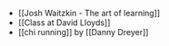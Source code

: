 - [[Josh Waitzkin - The art of learning]]
- [[Class at David Lloyds]]
- [[chi running]] by [[Danny Dreyer]]

